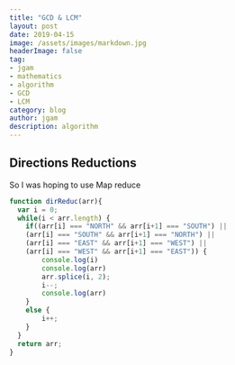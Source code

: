 ```yaml
---
title: "GCD & LCM"
layout: post
date: 2019-04-15
image: /assets/images/markdown.jpg
headerImage: false
tag:
- jgam
- mathematics
- algorithm
- GCD
- LCM
category: blog
author: jgam
description: algorithm
---
```


## Directions Reductions

So I was hoping to use Map reduce

```javascript
function dirReduc(arr){
  var i = 0;    
  while(i < arr.length) {
    if((arr[i] === "NORTH" && arr[i+1] === "SOUTH") ||
    (arr[i] === "SOUTH" && arr[i+1] === "NORTH") ||
    (arr[i] === "EAST" && arr[i+1] === "WEST") ||
    (arr[i] === "WEST" && arr[i+1] === "EAST")) {
        console.log(i)
        console.log(arr)
        arr.splice(i, 2);
        i--;
        console.log(arr)
    }
    else {
        i++;
    }
  }
  return arr;
}
```